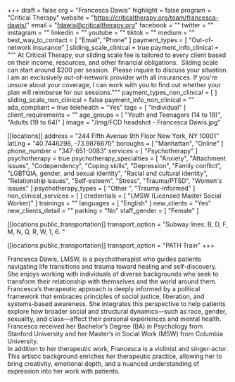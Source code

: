 +++
draft = false
org = "Francesca Dawis"
highlight = false
program = "Critical Therapy"
website = "https://criticaltherapy.org/team/francesca-dawis/"
email = "fdawis@criticaltherapy.org"
facebook = ""
twitter = ""
instagram = ""
linkedin = ""
youtube = ""
tiktok = ""
medium = ""
best_way_to_contact = [ "Email", "Phone" ]
payment_types = [ "Out-of-network insurance" ]
sliding_scale_clinical = true
payment_info_clinical = """
At Critical Therapy, our sliding scale fee is tailored to every client based on their income, resources, and other financial obligations.  Sliding scale can start around $200 per session.  Please inquire to discuss your situation.
I am an exclusively out-of-network provider with all insurances. If you're unsure about your coverage, I can work with you to find out whether your plan will reimburse for our sessions."""
payment_types_non_clinical = [ ]
sliding_scale_non_clinical = false
payment_info_non_clinical = ""
ada_compliant = true
telehealth = "Yes"
tags = [ "individual" ]
client_requirements = ""
age_groups = [ "Youth and Teenagers (14 to 19)", "Adults (19 to 64)" ]
image = "/img/FCD headshot - Francesca Dawis.jpg"

[[locations]]
address = "244 Fifth Avenue 9th Floor New York, NY 10001"
latLng = "40.7446298, -73.9876670"
boroughs = [ "Manhattan", "Online" ]
phone_number = "347-651-0083"
services = [ "Psychotherapy" ]
psychotherapy = true
psychotherapy_specialties = [
  "Anxiety",
  "Attachment issues",
  "Codependency",
  "Coping skills",
  "Depression",
  "Family conflict",
  "LGBTQIA, gender, and sexual identity",
  "Racial and cultural identity",
  "Relationship issues",
  "Self-esteem",
  "Stress",
  "Trauma/PTSD",
  "Women's issues"
]
psychotherapy_types = [ "Other ", "Trauma-informed" ]
non_clinical_services = [ ]
credentials = [ "LMSW (Licensed Master Social Worker)" ]
trainings = ""
languages = [ "English" ]
new_clients = "Yes"
new_clients_detail = ""
parking = "No"
staff_gender = [ "Female" ]

  [[locations.public_transportation]]
  transport_option = "Subway lines: B, D, F, M, N, Q, R, W, 1, 6. "

  [[locations.public_transportation]]
  transport_option = "PATH Train"
+++

Francesca Dawis, LMSW, is a psychotherapist who guides patients navigating life transitions and trauma toward healing and self-discovery. She enjoys working with individuals of diverse backgrounds who seek to transform their relationship with themselves and the world around them. <br>
Francesca’s therapeutic approach is deeply informed by a political framework that embraces principles of social justice, liberation, and systems-based awareness. She integrates this perspective to help patients explore how broader social and structural dynamics—such as race, gender, sexuality, and class—affect their personal experiences and mental health. Francesca received her Bachelor’s Degree (BA) in Psychology from Stanford University and her Master’s in Social Work (MSW) from Columbia University. <br>
In addition to her therapeutic work, Francesca is a violinist and singer-actor. This artistic background enriches her therapeutic practice, allowing her to bring creativity, emotional depth, and a nuanced understanding of expression into her work with patients. <br>
